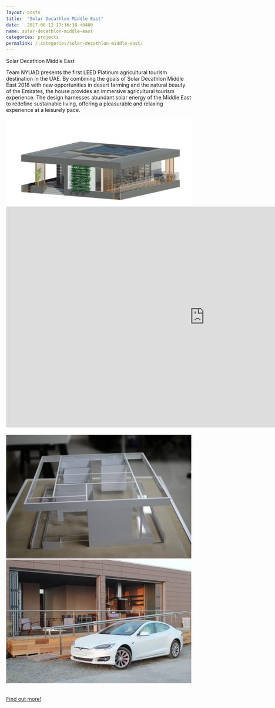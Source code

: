 ```yaml
---
layout: posts
title:  "Solar Decathlon Middle East"
date:   2017-06-12 17:16:38 +0400
name: solar-decathlon-middle-east
categories: projects
permalink: /:categories/solar-decathlon-middle-east/
---
```

<div class="post">
    <div class="post-title">
      <p>Solar Decathlon Middle East</p>
    <div class="post-content">
      <p>Team NYUAD presents the first LEED Platinum agricultural tourism destination in the UAE. By
combining the goals of Solar Decathlon Middle East 2018 with new opportunities in desert farming and
the natural beauty of the Emirates, the house provides an immersive agricultural tourism experience. The
design harnesses abundant solar energy of the Middle East to redefine sustainable living, offering a
pleasurable and relaxing experience at a leisurely pace.
</p>  

<div class="house-container">
  <img src="/img/solar-decathlon-middle-east/1.png" class="picture" alt=""/>
</div>

<div class="post-image-container">
  <iframe width="1080" height="600" src="https://www.youtube.com/embed/5AgURsl-hMI" frameborder="0" allowfullscreen></iframe>
</div>

<div class="post-image-container">
  <img src="/img/solar-decathlon-middle-east/2.JPG" class="picture" alt=""/>
</div>

<div class="post-image-container">
  <img src="/img/solar-decathlon-middle-east/3.jpg" class="picture" alt=""/>
</div>

<div class="post-image-container">
  <img src="/img/solar-decathlon-middle-east/4.jpg" class="picture" alt=""/>
</div>

<div class="post-image-container">
  <img src="/img/solar-decathlon-middle-east/5.JPG" class="picture" alt=""/>
</div>

<a href="http://sdme.nyuad.io">Find out more!
